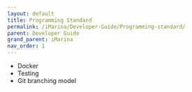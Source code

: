```yaml
---
layout: default
title: Programming Standard
permalink: /iMarina/Developer-Guide/Programming-standard/
parent: Developer Guide
grand_parent: iMarina
nav_order: 1
---
```



* Docker
* Testing
* Git branching model